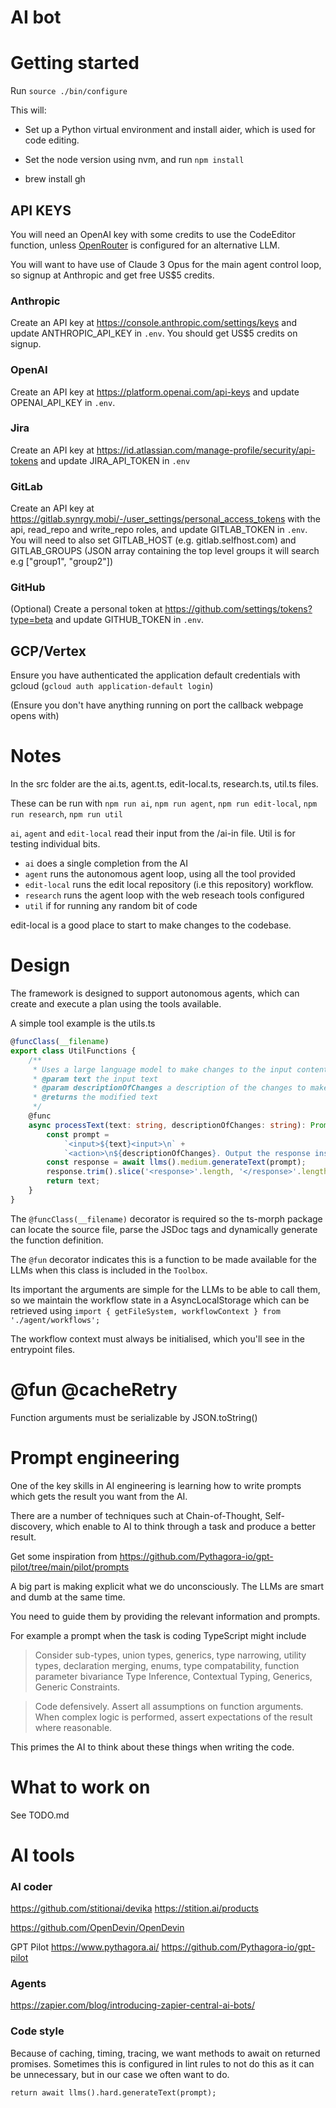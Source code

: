 # AI bot


# Getting started

Run `source ./bin/configure`

This will:
- Set up a Python virtual environment and install aider,
which is used for code editing.
- Set the node version using nvm, and run `npm install`

- brew install gh

## API KEYS

You will need an OpenAI key with some credits to use the CodeEditor function, unless [OpenRouter](https://aider.chat/docs/faq.html#accessing-other-llms-with-openrouter]) is configured for an alternative LLM.

You will want to have use of Claude 3 Opus for the main agent control loop, so signup at Anthropic and get free US$5 credits.

### Anthropic
Create an API key at https://console.anthropic.com/settings/keys and update ANTHROPIC_API_KEY in `.env`. 
You should get US$5 credits on signup.

### OpenAI

Create an API key at https://platform.openai.com/api-keys and update OPENAI_API_KEY in `.env`.

### Jira

Create an API key at https://id.atlassian.com/manage-profile/security/api-tokens and update JIRA_API_TOKEN in `.env`

### GitLab

Create an API key at https://gitlab.synrgy.mobi/-/user_settings/personal_access_tokens with the api, read_repo and write_repo roles, and update GITLAB_TOKEN in `.env`. You will need to also set GITLAB_HOST (e.g. gitlab.selfhost.com) and GITLAB_GROUPS (JSON array containing the top level groups it will search e.g ["group1", "group2"])

### GitHub

(Optional) Create a personal token at https://github.com/settings/tokens?type=beta and update GITHUB_TOKEN in `.env`.

## GCP/Vertex

Ensure you have authenticated the application default credentials with gcloud (`gcloud auth application-default login`)

(Ensure you don't have anything running on port the callback webpage opens with)


# Notes

In the src folder are the ai.ts, agent.ts, edit-local.ts, research.ts, util.ts files.

These can be run with `npm run ai`, `npm run agent`, `npm run edit-local`, `npm run research`, `npm run util`

`ai`, `agent` and `edit-local` read their input from the /ai-in file. Util is for testing individual bits.

- `ai` does a single completion from the AI
- `agent` runs the autonomous agent loop, using all the tool provided
- `edit-local` runs the edit local repository (i.e this repository) workflow.
- `research` runs the agent loop with the web reseach tools configured 
- `util` if for running any random bit of code

edit-local is a good place to start to make changes to the codebase.

# Design

The framework is designed to support autonomous agents, which can create and execute a plan using
the tools available.

A simple tool example is the utils.ts

```Typescript
@funcClass(__filename)
export class UtilFunctions {
    /**
     * Uses a large language model to make changes to the input content by applying the provided natural language instruction
     * @param text the input text
     * @param descriptionOfChanges a description of the changes to make to the text
     * @returns the modified text
     */
    @func
    async processText(text: string, descriptionOfChanges: string): Promise<string> {
        const prompt =
            `<input>${text}<input>\n` +
            `<action>\n${descriptionOfChanges}. Output the response inside <response></response> tags.\n</action>`;
        const response = await llms().medium.generateText(prompt);
        response.trim().slice('<response>'.length, '</response>'.length * -1);
        return text;
    }
}
```
The `@funcClass(__filename)` decorator is required so the ts-morph package can locate the source file, 
parse the JSDoc tags and dynamically generate the function definition.

The `@fun` decorator indicates this is a function to be made available for the LLMs when this class is included in the `Toolbox`.

Its important the arguments are simple for the LLMs to be able to call them, so we maintain the workflow state in a AsyncLocalStorage
which can be retrieved using
`import { getFileSystem, workflowContext } from './agent/workflows';`

The workflow context must always be initialised, which you'll see in the entrypoint files.


# @fun @cacheRetry

Function arguments must be serializable by JSON.toString()

# Prompt engineering

One of the key skills in AI engineering is learning how to write prompts which gets the result you want from the AI.

There are a number of techniques such at Chain-of-Thought, Self-discovery, which enable to AI to think through a task and produce a better result.

Get some inspiration from https://github.com/Pythagora-io/gpt-pilot/tree/main/pilot/prompts

A big part is making explicit what we do unconsciously. The LLMs are smart and dumb at the same time.

You need to guide them by providing the relevant information and prompts.

For example a prompt when the task is coding TypeScript might include

> Consider sub-types, union types, generics, type narrowing, utility types,
declaration merging, enums, type compatability, function parameter bivariance
Type Inference, Contextual Typing, Generics, Generic Constraints.

>  Code defensively. Assert all assumptions on function arguments.
When complex logic is performed, assert expectations of the result where reasonable.

This primes the AI to think about these things when writing the code.

# What to work on

See TODO.md


# AI tools

### AI coder

https://github.com/stitionai/devika
https://stition.ai/products

https://github.com/OpenDevin/OpenDevin

GPT Pilot
https://www.pythagora.ai/
https://github.com/Pythagora-io/gpt-pilot

### Agents

https://zapier.com/blog/introducing-zapier-central-ai-bots/


### Code style
Because of caching, timing, tracing, we want methods to await on returned promises.
Sometimes this is configured in lint rules to not do this as it can be unnecessary, but in our case we often want to do.
```
return await llms().hard.generateText(prompt);
```
